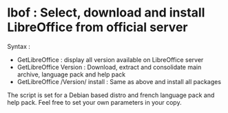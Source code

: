 # lbof : Select, download and install LibreOffice from official server 

Syntax : 
* GetLibreOffice : display all version available on LibreOffice server
* GetLibreOffice Version : Download, extract and consolidate main archive, language pack and help pack
* GetLibreOffice /Version/ install : Same as above and install all packages 

The script is set for a Debian based distro and french language pack and help pack. Feel free to set your own parameters in your copy. 
